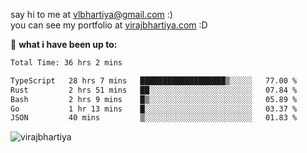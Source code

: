say hi to me at [vlbhartiya@gmail.com](mailto:vlbhartiya@gmail.com) :)<br/>
you can see my portfolio at [virajbhartiya.com](https://virajbhartiya.com) :D<br/>


🚀 **what i have been up to:**

<!--START_SECTION:waka-->

```txt
Total Time: 36 hrs 2 mins

TypeScript   28 hrs 7 mins   ███████████████████▒░░░░░   77.00 %
Rust         2 hrs 51 mins   ██░░░░░░░░░░░░░░░░░░░░░░░   07.84 %
Bash         2 hrs 9 mins    █▒░░░░░░░░░░░░░░░░░░░░░░░   05.89 %
Go           1 hr 13 mins    █░░░░░░░░░░░░░░░░░░░░░░░░   03.37 %
JSON         40 mins         ▒░░░░░░░░░░░░░░░░░░░░░░░░   01.83 %
```

<!--END_SECTION:waka-->

<p align="left"> <img src="https://komarev.com/ghpvc/?username=virajbhartiya&color=blue" alt="virajbhartiya" /> </p>
